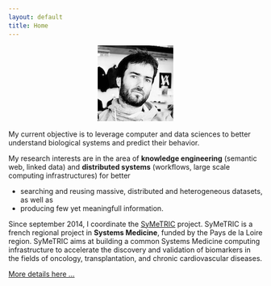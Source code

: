 ```yaml
---
layout: default
title: Home
---
```


<p align="center">
<img src="public/media/profile-150.jpg">
</p>

My current objective is to leverage computer and data sciences to better understand biological systems and predict their behavior. 

My research interests are in the area of **knowledge engineering** (semantic web, linked data) and **distributed systems** (workflows, large scale computing infrastructures) for better 
 - searching and reusing massive, distributed and heterogeneous datasets, as well as 
 - producing few yet meaningfull information. 

Since september 2014, I coordinate the [SyMeTRIC](http://symetric.univ-nantes.fr) project. SyMeTRIC is a french regional project in **Systems Medicine**, funded by the Pays de la Loire region. SyMeTRIC aims at building a common Systems Medicine computing infrastructure to accelerate the discovery and validation of biomarkers in the fields of oncology, transplantation, and chronic cardiovascular diseases.

[More details here ...](about)
